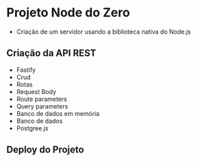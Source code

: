 # Projeto Node do Zero

- Criação de um servidor usando a biblioteca nativa do Node.js

## Criação da API REST

- Fastify
- Crud
 - Rotas
 - Request Body
 - Route parameters
 - Query parameters
- Banco de dados em memória
- Banco de dados
 - Postgree.js

## Deploy do Projeto